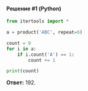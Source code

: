#### Решение #1 (Python)
```python
from itertools import *

a = product('ABC', repeat=6)

count = 0
for i in a:
	if i.count('A') == 1:
		count += 1

print(count)
```
**Ответ:** 192.
